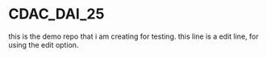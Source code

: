 # CDAC_DAI_25
this is the demo repo that i am creating for testing.
this line is a edit line, for using the edit option.

